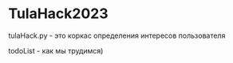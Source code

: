 # TulaHack2023

tulaHack.py - это коркас определения интересов пользователя

todoList - как мы трудимся)
